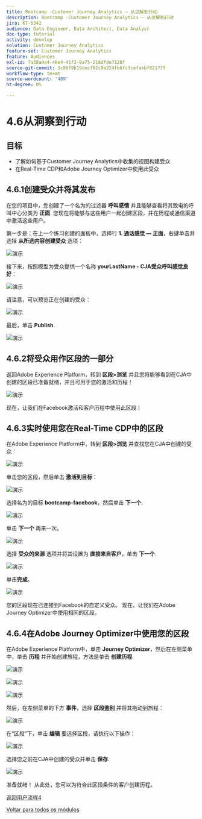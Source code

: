 ```yaml
---
title: Bootcamp -Customer Journey Analytics — 从见解到行动
description: Bootcamp -Customer Journey Analytics — 从见解到行动
jira: KT-5342
audience: Data Engineer, Data Architect, Data Analyst
doc-type: tutorial
activity: develop
solution: Customer Journey Analytics
feature-set: Customer Journey Analytics
feature: Audiences
exl-id: 7a38a0a4-46e4-41f2-9a75-316dfde7128f
source-git-commit: 3c86f9b19cecf92c9a324fb6fcfcefaebf82177f
workflow-type: tm+mt
source-wordcount: '409'
ht-degree: 0%

---
```


# 4.6从洞察到行动

## 目标

- 了解如何基于Customer Journey Analytics中收集的视图构建受众
- 在Real-Time CDP和Adobe Journey Optimizer中使用此受众

## 4.6.1创建受众并将其发布

在您的项目中，您创建了一个名为的过滤器 **呼叫感情** 并且能够查看将其致电的呼叫中心分类为 **正面**. 您现在将能够与这些用户一起创建区段，并在历程或通信渠道中激活这些用户。

第一步是：在上一个练习创建的面板中，选择行 **1. 通话感觉 — 正面**，右键单击并选择 **从所选内容创建受众** 选项：

![演示](./images/aud1.png)

接下来，按照模型为受众提供一个名称 **yourLastName - CJA受众呼叫感觉良好**：

![演示](./images/aud2.png)

请注意，可以预览正在创建的受众：

![演示](./images/aud3.png)

最后，单击 **Publish**.

![演示](./images/aud4.png)

## 4.6.2将受众用作区段的一部分

返回Adobe Experience Platform，转到 **区段>浏览** 并且您将能够看到在CJA中创建的区段已准备就绪，并且可用于您的激活和历程！

![演示](./images/aud5.png)

现在，让我们在Facebook激活和客户历程中使用此区段！

## 4.6.3实时使用您在Real-Time CDP中的区段

在Adobe Experience Platform中，转到 **区段>浏览** 并查找您在CJA中创建的受众：

![演示](./images/aud6.png)

单击您的区段，然后单击 **激活到目标**：

![演示](./images/aud7.png)

选择名为的目标 **bootcamp-facebook**，然后单击 **下一个**.

![演示](./images/aud8.png)

单击 **下一个** 再来一次。

![演示](./images/aud9.png)

选择 **受众的来源** 选项并将其设置为 **直接来自客户**，单击 **下一个**.

![演示](./images/aud10.png)

单击&#x200B;**完成**。

![演示](./images/aud11.png)

您的区段现在已连接到Facebook的自定义受众。 现在，让我们在Adobe Journey Optimizer中使用相同的区段。

## 4.6.4在Adobe Journey Optimizer中使用您的区段

在Adobe Experience Platform中，单击 **Journey Optimizer**，然后在左侧菜单中，单击 **历程** 并开始创建旅程，方法是单击 **创建历程**.

![演示](./images/aud20.png)

![演示](./images/aud21.png)

![演示](./images/aud22.png)

然后，在左侧菜单的下方 **事件**，选择 **区段鉴别** 并将其拖动到旅程：

![演示](./images/aud23.png)

在“区段”下，单击 **编辑** 要选择区段，请执行以下操作：

![演示](./images/aud24.png)

选择您之前在CJA中创建的受众并单击  **保存**.

![演示](./images/aud25.png)

准备就绪！ 从此处，您可以为符合此区段条件的客户创建历程。

[返回用户流程4](./uc4.md)

[Voltar para todos os módulos](./../../overview.md)
